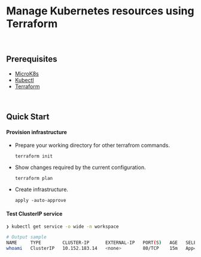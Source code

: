 # Manage Kubernetes resources using Terraform

<br/>

## Prerequisites

- [MicroK8s](https://microk8s.io/)
- [Kubectl](https://kubernetes.io/docs/tasks/tools/)
- [Terraform](https://www.terraform.io/downloads.html)

<br/>

## Quick Start

#### Provision infrastructure

- Prepare your working directory for other terrafrom commands.

  ```
  terraform init
  ```

- Show changes required by the current configuration.

  ```
  terraform plan
  ```

- Create infrastructure.

  ```
  apply -auto-approve
  ```



#### Test ClusterIP service

```bash
❯ kubectl get service -o wide -n workspace

# Output sample
NAME     TYPE        CLUSTER-IP      EXTERNAL-IP   PORT(S)   AGE   SELECTOR
whoami   ClusterIP   10.152.183.14   <none>        80/TCP    15m   App=whoami
```

